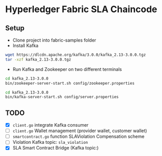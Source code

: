 # Hyperledger Fabric SLA Chaincode

## Setup

* Clone project into fabric-samples folder
* Install Kafka

```bash
wget https://dlcdn.apache.org/kafka/3.0.0/kafka_2.13-3.0.0.tgz
tar -xzf kafka_2.13-3.0.0.tgz
```

* Run Kafka and Zookeeper on two different terminals

```bash
cd kafka_2.13-3.0.0
bin/zookeeper-server-start.sh config/zookeeper.properties
```

```bash
cd kafka_2.13-3.0.0
bin/kafka-server-start.sh config/server.properties
```

## TODO

- [x] `client.go` integrate Kafka consumer
- [ ] `client.go` Wallet management (provider wallet, customer wallet)
- [ ] `smartcontract.go` function SLAViolation Compensation scheme
- [ ] Violation Kafka topic: `sla_violation`
- [x] SLA Smart Contract Bridge (Kafka topic:)